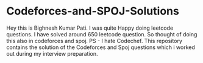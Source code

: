# Codeforces-and-SPOJ-Solutions
Hey this is Bighnesh Kumar Pati. I was quite Happy doing leetcode questions. I have solved around 650 leetcode question. So thought of doing this also in codeforces and spoj. PS - I hate Codechef.
This repository contains the solution of the Codeforces and Spoj questions which i worked out during my interview preparation.
